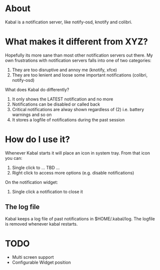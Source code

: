 
# About

Kabal is a notification server, like notify-osd, knotify and colibri.


# What makes it different from XYZ?

Hopefully its more sane than most other notification servers out there. My own
frustrations with notification servers falls into one of two categories:

1. They are too disruptive and annoy me (knotify, xfce)
2. They are too lenient and loose some important 
   notifications (colibri, notify-osd)

What does Kabal do differently?

1. It only shows the LATEST notification and no more
2. Notifications can be disabled or called back
3. Critical notifications are alway shown regardless
   of (2) i.e. battery warnings and so on
4. It stores a logfile of notifications during the
   past session

# How do I use it?

Whenever Kabal starts it will place an icon in system tray. From that icon
you can:

1. Single click to ... TBD ...
1. Right click to access more options (e.g. disable notifications)

On the notification widget:

1. Single click a notification to close it


## The log file

Kabal keeps a log file of past notifications in $HOME/.kabal/log. The logfile
is removed whenever kabal restarts.


# TODO 

* Multi screen support
* Configurable Widget position

